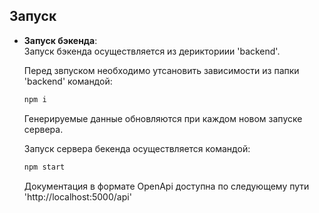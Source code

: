 ## Запуск

- **Запуск бэкенда**:  
  Запуск бэкенда осуществляется из дерикториии 'backend'.

  Перед звпуском необходимо утсановить зависимости из папки 'backend' командой:
  ```bash
  npm i
  ```
  Генерируемые данные обновляются при каждом новом запуске сервера.
    
  Запуск сервера бекенда осуществляется командой: 
  ```bash
  npm start
  ```

  Документация в формате OpenApi доступна по следующему пути 'http://localhost:5000/api'